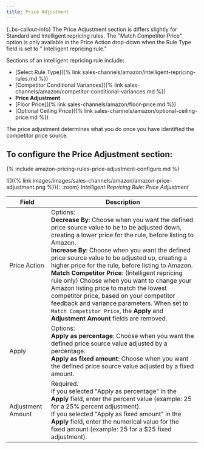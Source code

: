 ```yaml
---
title: Price Adjustment 
---
```



{:.bs-callout-info}
The Price Adjustment section is differs slightly for Standard and Intelligent repricing rules. The "Match Competitor Price" option is only available in the Price Action drop-down when the Rule Type field is set to " Intelligent repricing rule."

Sections of an intelligent repricing rule include:

- [Select Rule Type]({% link sales-channels/amazon/intelligent-repricing-rules.md %})
- [Competitor Conditional Variances]({% link sales-channels/amazon/competitor-conditional-variances.md %})
- **Price Adjustment**
- [Floor Price]({% link sales-channels/amazon/floor-price.md %})
- [Optional Ceiling Price]({% link sales-channels/amazon/optional-ceiling-price.md %})

The price adjustment determines what you do once you have identified the competitor price source.

## To configure the Price Adjustment section:

{% include amazon-pricing-rules-price-adjustment-configure.md %}

![]({% link images/images/sales-channels/amazon/amazon-price-adjustment.png %}){: .zoom}
_Intelligent Repricing Rule: Price Adjustment_

|Field|Description|
|---|---|
|Price Action|Options:<br/>**Decrease By**: Choose when you want the defined price source value to be to be adjusted down, creating a lower price for the rule, before listing to Amazon.<br/>**Increase By**: Choose when you want the defined price source value to be adjusted up, creating a higher price for the rule, before listing to Amazon.<br/>**Match Competitor Price**: (Intelligent repricing rule only) Choose when you want to change your Amazon listing price to match the lowest competitor price, based on your competitor feedback and variance parameters. When set to `Match Competitor Price`, the **Apply** and **Adjustment Amount** fields are removed.|
|Apply|Options:<br>**Apply as percentage**: Choose when you want the defined price source value adjusted by a percentage.<br>**Apply as fixed amount**: Choose when you want the defined price source value adjusted by a fixed amount.|
|Adjustment Amount|Required.<br>If you selected "Apply as percentage" in the **Apply** field, enter the percent value (example: 25 for a 25% percent adjustment).<br>If you selected "Apply as fixed amount" in the **Apply** field, enter the numerical value for the fixed amount (example: 25 for a $25 fixed adjustment).|

